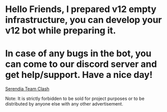 # Hello Friends, I prepared v12 empty infrastructure, you can develop your v12 bot while preparing it.
# In case of any bugs in the bot, you can come to our discord server and get help/support. Have a nice day!
[Serendia Team Clash](discord.gg/serendia)
 
 Note: It is strictly forbidden to be sold for project purposes or to be distributed by anyone else with any other advertisement.

